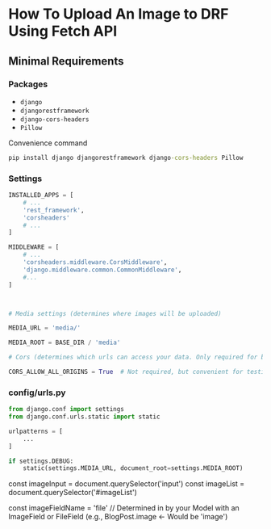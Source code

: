 # How To Upload An Image to DRF Using Fetch API


## Minimal Requirements

### Packages
- `django`
- `djangorestframework`
- `django-cors-headers`
- `Pillow`

Convenience command
```cmd
pip install django djangorestframework django-cors-headers Pillow
```

### Settings
```python
INSTALLED_APPS = [
    # ...
    'rest_framework',
    'corsheaders'    
    # ...
]

MIDDLEWARE = [
    # ...
    'corsheaders.middleware.CorsMiddleware',
    'django.middleware.common.CommonMiddleware',
    #...
]



# Media settings (determines where images will be uploaded)

MEDIA_URL = 'media/'

MEDIA_ROOT = BASE_DIR / 'media'

# Cors (determines which urls can access your data. Only required for browser access)

CORS_ALLOW_ALL_ORIGINS = True  # Not required, but convenient for testing
```

### config/urls.py

```python
from django.conf import settings
from django.conf.urls.static import static

urlpatterns = [
    ...
]

if settings.DEBUG:
    static(settings.MEDIA_URL, document_root=settings.MEDIA_ROOT)
```

<!-- // const createImage = async (event) => {
//   event.preventDefault()
//   if (imageInput.value) {
//     let formData = new FormData()
//     let imageFile = imageInput.files[0]

//     formData.append(imageFieldName, imageFile)

//     let newImage = await fetch(imageEndpoint, {
//       method: 'POST',
//       body: formData  // Form Data automatically takes care of the correct content-type with the proper "boundary" setting
//     })
//       .then(response => response.json())
//       .catch(error => { console.error(error)})
//     imageInput.value = ''
//     addImageToList(newImage)
//   } else {
//     alert('No Image selected.')
//   }
// } -->

const imageInput = document.querySelector('input')
const imageList = document.querySelector('#imageList')

const imageFieldName = 'file'  // Determined in by your Model with an ImageField or FileField (e.g., BlogPost.image <- Would be 'image')